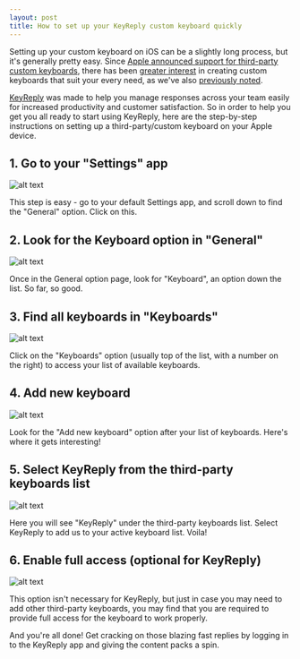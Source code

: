 ```yaml
---
layout: post
title: How to set up your KeyReply custom keyboard quickly
---
```

Setting up your custom keyboard on iOS can be a slightly long process, but it's generally pretty easy. Since [Apple announced support for third-party custom keyboards](http://www.apple.com/ios/whats-new/quicktype/), there has been [greater interest](http://appleinsider.com/articles/14/11/12/roundup-the-best-third-party-keyboards-for-ios-8-) in creating custom keyboards that suit your every need, as we've also [previously noted](http://keyreply.com/blog/Our-Keyboard-picks/).

[KeyReply](http://www.keyreply.com) was made to help you manage responses across your team easily for increased productivity and customer satisfaction. So in order to help you get you all ready to start using KeyReply, here are the step-by-step instructions on setting up a third-party/custom keyboard on your Apple device.

## 1. Go to your "Settings" app 
![alt text](/blog/images/Setup_Step1_Settings.png  "Go to iOS settings app") 

This step is easy - go to your default Settings app, and scroll down to find the "General" option. Click on this.

## 2. Look for the Keyboard option in "General" 
![alt text](/blog/images/Setup_Step2_General.png  "In General, look for Keyboards") 

Once in the General option page, look for "Keyboard", an option down the list. So far, so good.

## 3. Find all keyboards in "Keyboards" 
![alt text](/blog/images/Setup_Step3_AllKeyboards.png  "In Keyboards, click on Keyboards") 

Click on the "Keyboards" option (usually top of the list, with a number on the right) to access your list of available keyboards.

## 4. Add new keyboard
![alt text](/blog/images/Setup_Step4_AddKeyboards.png  "After Keyboards list, Add new keyboard") 

Look for the "Add new keyboard" option after your list of keyboards. Here's where it gets interesting!

## 5. Select KeyReply from the third-party keyboards list
![alt text](/blog/images/Setup_Step5_EnableThirdParty.png  "Select KeyReply from the third-party keyboards list") 

Here you will see "KeyReply" under the third-party keyboards list. Select KeyReply to add us to your active keyboard list. Voila!

## 6. Enable full access (optional for KeyReply)
![alt text](/blog/images/Setup_Step6_EnableAccess.png  "Enable full access, for other keyboards") 

This option isn't necessary for KeyReply, but just in case you may need to add other third-party keyboards, you may find that you are required to provide full access for the keyboard to work properly.

And you're all done! Get cracking on those blazing fast replies by logging in to the KeyReply app and giving the content packs a spin.